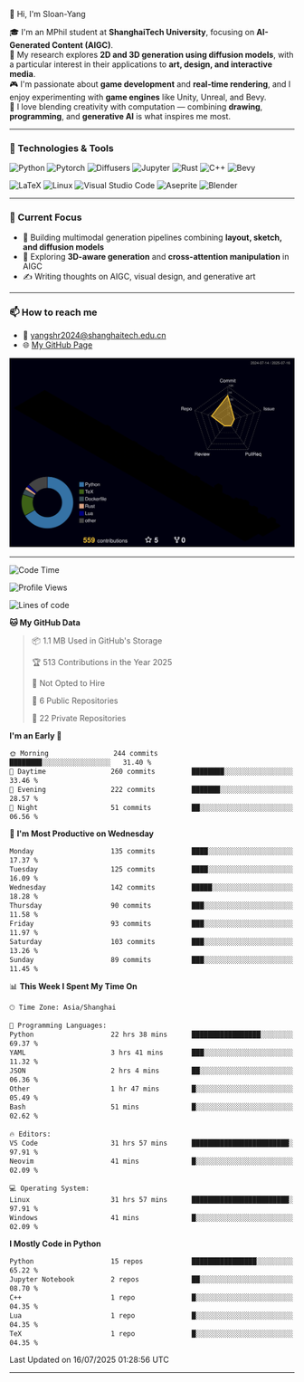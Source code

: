 👋 Hi, I'm Sloan-Yang

🎓 I'm an MPhil student at **ShanghaiTech University**, focusing on **AI-Generated Content (AIGC)**.  
🧠 My research explores **2D and 3D generation using diffusion models**, with a particular interest in their applications to **art, design, and interactive media**.  
🎮 I'm passionate about **game development** and **real-time rendering**, and I enjoy experimenting with **game engines** like Unity, Unreal, and Bevy.  
🎨 I love blending creativity with computation — combining **drawing**, **programming**, and **generative AI** is what inspires me most.

---

### 🧰 Technologies & Tools

![Python](https://img.shields.io/badge/python-%233776AB.svg?style=for-the-badge&logo=python&logoColor=white)
![Pytorch](https://img.shields.io/badge/pytorch-%23EE4C2C.svg?style=for-the-badge&logo=pytorch&logoColor=white)
![Diffusers](https://img.shields.io/badge/diffusers-HuggingFace-yellow?style=for-the-badge&logo=huggingface&logoColor=black)
![Jupyter](https://img.shields.io/badge/Jupyter-%23F37626.svg?style=for-the-badge&logo=Jupyter&logoColor=white)
![Rust](https://img.shields.io/badge/Rust-%23000000.svg?style=for-the-badge&logo=rust&logoColor=white)
![C++](https://img.shields.io/badge/C++-%2300599C.svg?style=for-the-badge&logo=c%2B%2B&logoColor=white)
![Bevy](https://img.shields.io/badge/Bevy-000000.svg?style=for-the-badge&logo=bevy&logoColor=white)

![LaTeX](https://img.shields.io/badge/LaTeX-47A141?style=for-the-badge&logo=latex&logoColor=white)
![Linux](https://img.shields.io/badge/Linux-FCC624?style=for-the-badge&logo=linux&logoColor=black)
![Visual Studio Code](https://img.shields.io/badge/VSCode-0078d7.svg?style=for-the-badge&logo=visual-studio-code&logoColor=white)
![Aseprite](https://img.shields.io/badge/Aseprite-FFFFFF?style=for-the-badge&logo=Aseprite&logoColor=%237D929E)
![Blender](https://img.shields.io/badge/Blender-F5792A?style=for-the-badge&logo=blender&logoColor=white)

---

### 🔭 Current Focus

- 🎨 Building multimodal generation pipelines combining **layout, sketch, and diffusion models**
- 🧪 Exploring **3D-aware generation** and **cross-attention manipulation** in AIGC
- ✍️ Writing thoughts on AIGC, visual design, and generative art

---

### 📫 How to reach me

- 📧 <a href="mailto:yangshr2024@shanghaitech.edu.cn">yangshr2024@shanghaitech.edu.cn</a>
- 🌐 [My GitHub Page](https://sloan-yang.github.io)  



![3D Profile](https://raw.githubusercontent.com/Sloan-Yang/Sloan-Yang/main/profile-3d-contrib/profile-night-rainbow.svg)

---


<!--START_SECTION:waka-->
![Code Time](http://img.shields.io/badge/Code%20Time-370%20hrs%2031%20mins-blue)

![Profile Views](http://img.shields.io/badge/Profile%20Views-5-blue)

![Lines of code](https://img.shields.io/badge/From%20Hello%20World%20I%27ve%20Written-2.1%20million%20lines%20of%20code-blue)

**🐱 My GitHub Data** 

> 📦 1.1 MB Used in GitHub's Storage 
 > 
> 🏆 513 Contributions in the Year 2025
 > 
> 🚫 Not Opted to Hire
 > 
> 📜 6 Public Repositories 
 > 
> 🔑 22 Private Repositories 
 > 
**I'm an Early 🐤** 

```text
🌞 Morning                244 commits         ████████░░░░░░░░░░░░░░░░░   31.40 % 
🌆 Daytime                260 commits         ████████░░░░░░░░░░░░░░░░░   33.46 % 
🌃 Evening                222 commits         ███████░░░░░░░░░░░░░░░░░░   28.57 % 
🌙 Night                  51 commits          ██░░░░░░░░░░░░░░░░░░░░░░░   06.56 % 
```
📅 **I'm Most Productive on Wednesday** 

```text
Monday                   135 commits         ████░░░░░░░░░░░░░░░░░░░░░   17.37 % 
Tuesday                  125 commits         ████░░░░░░░░░░░░░░░░░░░░░   16.09 % 
Wednesday                142 commits         █████░░░░░░░░░░░░░░░░░░░░   18.28 % 
Thursday                 90 commits          ███░░░░░░░░░░░░░░░░░░░░░░   11.58 % 
Friday                   93 commits          ███░░░░░░░░░░░░░░░░░░░░░░   11.97 % 
Saturday                 103 commits         ███░░░░░░░░░░░░░░░░░░░░░░   13.26 % 
Sunday                   89 commits          ███░░░░░░░░░░░░░░░░░░░░░░   11.45 % 
```


📊 **This Week I Spent My Time On** 

```text
🕑︎ Time Zone: Asia/Shanghai

💬 Programming Languages: 
Python                   22 hrs 38 mins      █████████████████░░░░░░░░   69.37 % 
YAML                     3 hrs 41 mins       ███░░░░░░░░░░░░░░░░░░░░░░   11.32 % 
JSON                     2 hrs 4 mins        ██░░░░░░░░░░░░░░░░░░░░░░░   06.36 % 
Other                    1 hr 47 mins        █░░░░░░░░░░░░░░░░░░░░░░░░   05.49 % 
Bash                     51 mins             █░░░░░░░░░░░░░░░░░░░░░░░░   02.62 % 

🔥 Editors: 
VS Code                  31 hrs 57 mins      ████████████████████████░   97.91 % 
Neovim                   41 mins             █░░░░░░░░░░░░░░░░░░░░░░░░   02.09 % 

💻 Operating System: 
Linux                    31 hrs 57 mins      ████████████████████████░   97.91 % 
Windows                  41 mins             █░░░░░░░░░░░░░░░░░░░░░░░░   02.09 % 
```

**I Mostly Code in Python** 

```text
Python                   15 repos            ████████████████░░░░░░░░░   65.22 % 
Jupyter Notebook         2 repos             ██░░░░░░░░░░░░░░░░░░░░░░░   08.70 % 
C++                      1 repo              █░░░░░░░░░░░░░░░░░░░░░░░░   04.35 % 
Lua                      1 repo              █░░░░░░░░░░░░░░░░░░░░░░░░   04.35 % 
TeX                      1 repo              █░░░░░░░░░░░░░░░░░░░░░░░░   04.35 % 
```




 Last Updated on 16/07/2025 01:28:56 UTC
<!--END_SECTION:waka-->

---





